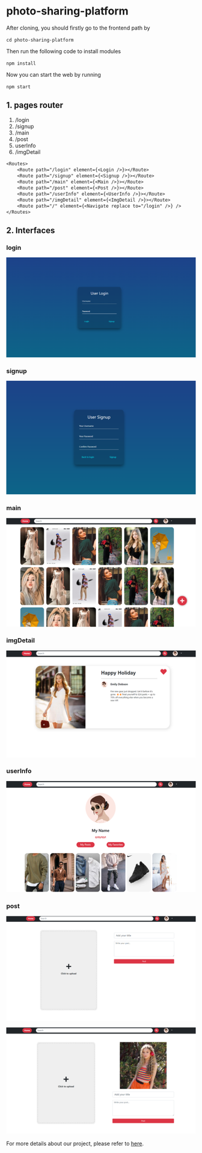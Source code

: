 # photo-sharing-platform

After cloning, you should firstly go to the frontend path by 

`cd photo-sharing-platform`

Then run the following code to install modules

`npm install`

Now you can start the web by running

`npm start`

## 1. pages router

1. /login
2. /signup
3. /main
4. /post
5. userInfo
6. /imgDetail

```react
<Routes>
    <Route path="/login" element={<Login />}></Route>
    <Route path="/signup" element={<Signup />}></Route>
    <Route path="/main" element={<Main />}></Route>
    <Route path="/post" element={<Post />}></Route>
    <Route path="/userInfo" element={<UserInfo />}></Route>
    <Route path="/imgDetail" element={<ImgDetail />}></Route>
    <Route path="/" element={<Navigate replace to="/login" />} />
</Routes>
```



## 2. Interfaces

### login

![image-20220427181312760](img/image-20220427181312760.png)

### signup

![image-20220427181342656](img/image-20220427181342656.png)

### main

![image-20220427181408800](img/image-20220427181408800.png)

### imgDetail

![image-20220427181433190](img/image-20220427181433190.png)

### userInfo

![image-20220427181457091](img/image-20220427181457091.png)

### post

![image-20220427181524393](img/image-20220427181524393.png)

![image-20220427181831774](img/image-20220427181831774.png)

For more details about our project, please refer to [here](https://github.com/LegenQS/photo-share-platform/blob/main/Project%20Report.pdf).

